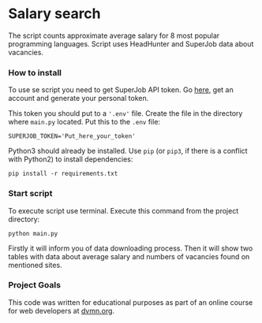 # Salary search

The script counts approximate average salary for 8 most popular programming languages. Script uses HeadHunter and SuperJob data about vacancies.

### How to install

To use se script you need to get SuperJob API token. Go [here](https://api.superjob.ru/), get an account and generate your personal token.

This token you should put to a ```'.env'``` file. Create the file in the directory where ``main.py`` located. Put this to the ``.env`` file:
```
SUPERJOB_TOKEN='Put_here_your_token'
```

Python3 should already be installed. 
Use `pip` (or `pip3`, if there is a conflict with Python2) to install dependencies:
```
pip install -r requirements.txt
```

### Start script
To execute script use terminal. Execute this command from the project directory:
```
python main.py
```
Firstly it will inform you of data downloading process. Then it will show two tables with data about average salary and numbers of vacancies found on mentioned sites.

### Project Goals

This code was written for educational purposes as part of an online course for web developers at [dvmn.org](https://dvmn.org/).